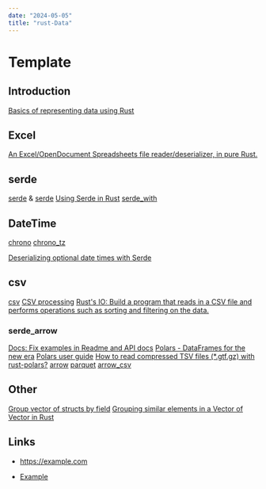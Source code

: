 ```yaml
---
date: "2024-05-05"
title: "rust-Data"
---
```

<!-- markdownlint-disable MD025 -->
# Template
<!-- markdownlint-enable MD025 -->

## Introduction

[Basics of representing data using Rust](https://datawithrust.com/chapter_3/chapter_3_1.html)

## Excel

[An Excel/OpenDocument Spreadsheets file reader/deserializer, in pure Rust.](https://github.com/tafia/calamine)

## serde

[serde](https://docs.rs/serde/latest/serde/) & [serde](https://serde.rs/)
[Using Serde in Rust](https://www.shuttle.rs/blog/2024/01/23/using-serde-rust)
[serde_with](https://docs.rs/serde_with/latest/serde_with/index.html)

## DateTime

[chrono](https://docs.rs/chrono/latest/chrono/index.html)
[chrono_tz](https://docs.rs/chrono-tz/latest/chrono_tz/)

[Deserializing optional date times with Serde](https://chrismcg.com/2019/04/30/deserializing-optional-datetimes-with-serde/)

## csv

[csv](https://docs.rs/csv/latest/csv/index.html)
[CSV processing](https://rust-lang-nursery.github.io/rust-cookbook/encoding/csv.html)
[Rust's IO: Build a program that reads in a CSV file and performs operations such as sorting and filtering on the data.](https://friendlyuser.github.io/posts/tech/rust/getting_started_with_io_in_rust/)

### serde_arrow

[Docs: Fix examples in Readme and API docs](https://github.com/chmp/serde_arrow/issues/167)
[Polars - DataFrames for the new era](https://pola.rs/)
[Polars user guide](https://docs.pola.rs/user-guide/getting-started/)
[How to read compressed TSV files (*.gtf.gz) with rust-polars?](https://stackoverflow.com/questions/69418616/how-to-read-compressed-tsv-files-gtf-gz-with-rust-polars/69632612#69632612)
[arrow](https://docs.rs/arrow/latest/arrow/)
[parquet](https://docs.rs/parquet/latest/parquet/index.html)
[arrow_csv](https://arrow.apache.org/rust/arrow_csv/index.html)

## Other

[Group vector of structs by field](https://stackoverflow.com/questions/59083890/group-vector-of-structs-by-field)
[Grouping similar elements in a Vector of Vector in Rust](https://stackoverflow.com/questions/66823236/grouping-similar-elements-in-a-vector-of-vector-in-rust)

## Links

<!-- markdownlint-disable MD034 -->
* https://example.com
<!-- markdownlint-enable MD034 -->
* [Example](https://example.com)
